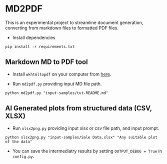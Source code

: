 # MD2PDF
This is an experimental project to streamline document generation, converting from markdown files to formatted PDF files.

- Install dependencies

```shell
pip install -r requirements.txt
```

## Markdown MD to PDF tool

- Install `wkhtmltopdf` on your computer from [here](https://wkhtmltopdf.org/downloads.html).

- Run `md2pdf.py` providing input MD file path.

```shell
python md2pdf.py "input-samples/tut-README.md"
```

## AI Generated plots from structured data (CSV, XLSX)
- Run `xlsx2png.py` providing input xlsx or csv file path, and input prompt.

```shell
python xlsx2png.py "input-samples/Sale Data.xlsx" "Any suitable plot of the data"
```

- You can save the intermediatry results by setting `OUTPUT_DEBUG = True` in `config.py`.
